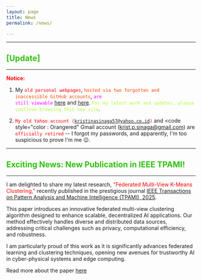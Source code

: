 ```yaml
---
layout: page
title: News
permalink: /news/

---
```


---

## <span style="color: #2FC10B;">[Update]</span>
---

**<span style="color: red;">Notice:</span>** 

1. My <code style="color : red">old personal webpages</code>, <code style="color : Orangered">hosted via two forgotten and inaccessible GitHub accounts</code>, <code style="color : magenta">are still viewable</code> [here](https://patternkps.github.io) and [here](https://kpnaga08.github.io/about/). <code style="color : Greenyellow">For my latest work and updates, please continue browsing this new site</code>.

2. <code style="color : red">My old Yahoo account (kristinasinaga57@yahoo.co.id)</code> and <code style="color : Orangered" Gmail account (krist.p.sinaga@gmail.com)</code> are <code style="color : red">officially retired</code> -- I forgot my passwords, and apparently, I'm too suspicious to prove I'm me 😉.</p>

---

## <span style="color: #2FC10B;">Exciting News: New Publication in IEEE TPAMI!</span>
---

I am delighted to share my latest research, <span style="color: red;">"Federated Multi-View K-Means Clustering,"</span> recently published in the prestigious journal <span style="color: #1E7509;">[IEEE Transactions on Pattern Analysis and Machine Intelligence (TPAMI), 2025](https://ieeexplore.ieee.org/xpl/RecentIssue.jsp?punumber=34)</span>.

This paper introduces an innovative federated multi-view clustering algorithm designed to enhance scalable, decentralized AI applications. Our method effectively handles diverse and distributed data sources, addressing critical challenges such as privacy, computational efficiency, and robustness.

I am particularly proud of this work as it is significantly advances federated learning and clustering techniques, opening new avenues for trustworthy AI in cyber-physical systems and edge computing.


Read more about the paper <span style="color: #B31E9A;">[here](https://ieeexplore.ieee.org/abstract/document/10810504)
